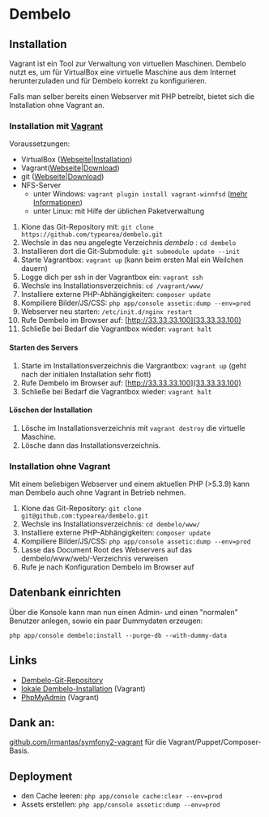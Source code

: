 # Dembelo

## Installation
Vagrant ist ein Tool zur Verwaltung von virtuellen Maschinen. Dembelo nutzt es, um für VirtualBox eine virtuelle
Maschine aus dem Internet herunterzuladen und für Dembelo korrekt zu konfigurieren.

Falls man selber bereits einen Webserver mit PHP betreibt, bietet sich die Installation ohne Vagrant an.

### Installation mit [Vagrant](https://www.vagrantup.com/)
Voraussetzungen:

* VirtualBox ([Webseite](https://www.virtualbox.org/)|[Installation](https://www.virtualbox.org/manual/ch02.html))
* Vagrant([Webseite](https://www.vagrantup.com/)|[Download](https://www.vagrantup.com/downloads.html))
* git ([Webseite](https://git-scm.com/)|[Download](https://git-scm.com/downloads))
* NFS-Server
  * unter Windows: `vagrant plugin install vagrant-winnfsd` ([mehr Informationen](https://github.com/GM-Alex/vagrant-winnfsd))
  * unter Linux: mit Hilfe der üblichen Paketverwaltung 

1. Klone das Git-Repository mit: `git clone https://github.com/typearea/dembelo.git`
2. Wechsle in das neu angelegte Verzeichnis _dembelo_ : `cd dembelo`
3. Installieren dort die Git-Submodule: `git submodule update --init`
4. Starte Vagrantbox: `vagrant up` (kann beim ersten Mal ein Weilchen dauern)
5. Logge dich per ssh in der Vagrantbox ein: `vagrant ssh`
6. Wechsle ins Installationsverzeichnis: `cd /vagrant/www/`
7. Installiere externe PHP-Abhängigkeiten: `composer update`
8. Kompiliere Bilder/JS/CSS: `php app/console assetic:dump --env=prod`
9. Webserver neu starten: `/etc/init.d/nginx restart `
10. Rufe Dembelo im Browser auf: [http://33.33.33.100](33.33.33.100)
11. Schließe bei Bedarf die Vagrantbox wieder: `vagrant halt`

#### Starten des Servers
1. Starte im Installationsverzeichnis die Vargrantbox: `vagrant up` (geht nach der initialen Installation sehr flott)
2. Rufe Dembelo im Browser auf: [http://33.33.33.100](33.33.33.100)
3. Schließe bei Bedarf die Vagrantbox wieder: `vagrant halt`

#### Löschen der Installation
1. Lösche im Installationsverzeichnis mit `vagrant destroy` die virtuelle Maschine.
2. Lösche dann das Installationsverzeichnis.

### Installation ohne Vagrant
Mit einem beliebigen Webserver und einem aktuellen PHP (>5.3.9) kann man Dembelo auch ohne Vagrant in Betrieb nehmen.

1. Klone das Git-Repository: `git clone git@github.com:typearea/dembelo.git`
2. Wechsle ins Installationsverzeichnis: `cd dembelo/www/`
3. Installiere externe PHP-Abhängigkeiten: `composer update`
4. Kompiliere Bilder/JS/CSS: `php app/console assetic:dump --env=prod`
5. Lasse das Document Root des Webservers auf das dembelo/www/web/-Verzeichnis verweisen
6. Rufe je nach Konfiguration Dembelo im Browser auf

## Datenbank einrichten
Über die Konsole kann man nun einen Admin- und einen "normalen" Benutzer anlegen, sowie ein paar Dummydaten erzeugen:

```
php app/console dembelo:install --purge-db --with-dummy-data
```

## Links
* [Dembelo-Git-Repository](http://github.com:typearea)
* [lokale Dembelo-Installation](http://33.33.33.100/) (Vagrant)
* [PhpMyAdmin](http://33.33.33.100/phpmyadmin) (Vagrant)

## Dank an:
[github.com/irmantas/symfony2-vagrant](https://github.com/irmantas/symfony2-vagrant) für die Vagrant/Puppet/Composer-Basis.

## Deployment
* den Cache leeren: `php app/console cache:clear --env=prod`
* Assets erstellen: `php app/console assetic:dump --env=prod`
